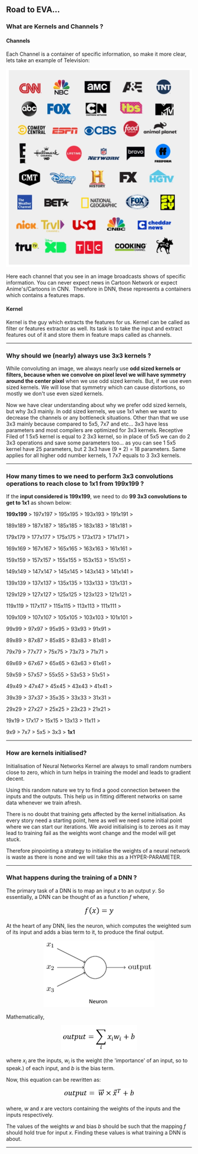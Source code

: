 ## Road to EVA...

### What are Kernels and Channels ?

#### Channels

Each Channel is a container of specific information, so make it more clear, lets take an example of Television:

![Television Channels](Assets/TV_Channels_list.png)

Here each channel that you see in an image broadcasts shows of specific information. You can never expect news in Cartoon Network or expect Anime's/Cartoons in CNN. 
Therefore in DNN, these represents a containers which contains a features maps. 

#### Kernel

Kernel is the guy which extracts the features for us. Kernel can be called as filter or features extractor as well. Its task is to take the input and extract features out of it and store them in feature maps called as channels.

---

### Why should we (nearly) always use 3x3 kernels ?

While convoluting an image, we always nearly use **odd sized kernels or filters, because when we convolve on pixel level we will have symmetry around the center pixel** when we use odd sized kernels. But, if we use even sized kernels. We will lose that symmetry which can cause distortions, so mostly we don't use even sized kernels.

Now we have clear understanding about why we prefer odd sized kernels, but why 3x3 mainly. In odd sized kernels, we use 1x1 when we want to decrease the channels or any bottleneck situations. Other than that we use 3x3 mainly because compared to 5x5, 7x7 and etc... 3x3 have less parameters and most compilers are optimized for 3x3 kernels. Receptive Filed of 1 5x5 kernel is equal to 2 3x3 kernel, so in place of 5x5 we can do 2 3x3 operations and save some parameters too... as you can see 1 5x5 kernel have 25 parameters, but 2 3x3 have (9 * 2) = 18 parameters. Same applies for all higher odd number kernels, 1 7x7 equals to 3 3x3 kernels. 

---

### How many times to we need to perform 3x3 convolutions operations to reach close to 1x1 from 199x199 ?

If the **input considered is 199x199**, we need to do **99 3x3 convolutions to get to 1x1** as shown below:

**199x199** > 197x197 > 195x195 > 193x193 > 191x191 > 

189x189 > 187x187 > 185x185 > 183x183 > 181x181 > 

179x179 > 177x177 > 175x175 > 173x173 > 171x171 > 

169x169 > 167x167 > 165x165 > 163x163 > 161x161 > 

159x159 > 157x157 > 155x155 > 153x153 > 151x151 > 

149x149 > 147x147 > 145x145 > 143x143 > 141x141 > 

139x139 > 137x137 > 135x135 > 133x133 > 131x131 > 

129x129 > 127x127 > 125x125 > 123x123 > 121x121 > 

119x119 > 117x117 > 115x115 > 113x113 > 111x111 > 

109x109 > 107x107 > 105x105 > 103x103 > 101x101 > 

99x99 > 97x97 > 95x95 > 93x93 > 91x91 > 

89x89 > 87x87 > 85x85 > 83x83 > 81x81 > 

79x79 > 77x77 > 75x75 > 73x73 > 71x71 > 

69x69 > 67x67 > 65x65 > 63x63 > 61x61 > 

59x59 > 57x57 > 55x55 > 53x53 > 51x51 > 

49x49 > 47x47 > 45x45 > 43x43 > 41x41 > 

39x39 > 37x37 > 35x35 > 33x33 > 31x31 > 

29x29 > 27x27 > 25x25 > 23x23 > 21x21 > 

19x19 > 17x17 > 15x15 > 13x13 > 11x11 > 

9x9 > 7x7 > 5x5 > 3x3 > **1x1**

---

### How are kernels initialised? 

Initialisation of Neural Networks Kernel are always to small random numbers close to zero, which in turn helps in training the model and leads to gradient decent.

Using this random nature we try to find a good connection between the inputs and the outputs. This help us in fitting different networks on same data whenever we train afresh.

There is no doubt that training gets affected by the kernel initialisation. As every story need a starting point, here as well we need some initial point where we can start our iterations. We avoid initialising is to zeroes as it may lead to training fail as the weights wont change and the model will get stuck.

Therefore pinpointing a strategy to initialise the weights of a neural network is waste as there is none and we will take this as a HYPER-PARAMETER.

---

### What happens during the training of a DNN ?

The primary task of a DNN is to map an input *x* to an output *y*. So essentially, a DNN can be thought of as a function *f* where,

<p align="center"><img src="Assets/Line_Eq.png" height=30/></p>

At the heart of any DNN, lies the neuron, which computes the weighted sum of its input and adds a bias term to it, to produce the final output.

<p align="center"><img src="Assets/Neuron.png" width=300/></p>

Mathematically,

<p align="center"><img src="Assets/Output_wt_update_eq.png" height=70/></p>

where *x<sub>i</sub>* are the inputs, *w<sub>i</sub>* is the weight (the 'importance' of an input, so to speak.) of each input, and *b* is the bias term.

Now, this equation can be rewritten as:

<p align="center"><img src="Assets/Output_wt_update_eq2.png" height=30/></p>

where, *w* and *x* are vectors containing the weights of the inputs and the inputs respectively.

The values of the weights *w* and bias *b* should be such that the mapping *f* should hold true for input *x*. Finding these values is what training a DNN is about.

---

